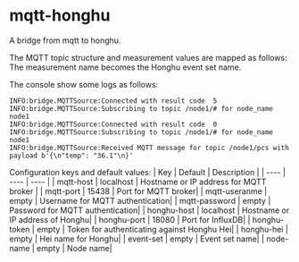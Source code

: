 # mqtt-honghu
A bridge from mqtt to honghu.

The MQTT topic structure and measurement values are mapped as follows:
The measurement name becomes the Honghu event set name.

The console show some logs as follows:

    INFO:bridge.MQTTSource:Connected with result code  5
    INFO:bridge.MQTTSource:Subscribing to topic /node1/# for node_name node1
    INFO:bridge.MQTTSource:Connected with result code  0
    INFO:bridge.MQTTSource:Subscribing to topic /node1/# for node_name node1
    INFO:bridge.MQTTSource:Received MQTT message for topic /node1/pcs with payload b'{\n"temp": "36.1"\n}'

Configuration keys and default values:
| Key | Default | Description |
| ---- | ---- | ---- |
| mqtt-host | localhost | Hostname or IP address for MQTT broker |
| mqtt-port | 15438 | Port for MQTT broker|
| mqtt-useranme | empty | Username for MQTT authentication|
| mqtt-password | empty | Password for MQTT authentication|
| honghu-host | localhost | Hostname or IP address of Honghu|
| honghu-port | 18080 | Port for InfluxDB|
| honghu-token | empty | Token for authenticating against Honghu Hei|
| honghu-hei | empty | Hei name for Honghu|
| event-set | empty | Event set name|
| node-name | empty | Node name|
